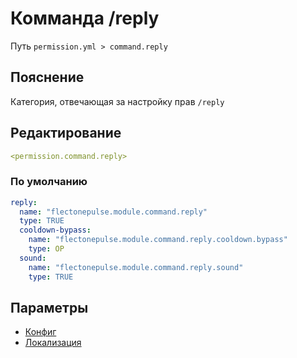 # Комманда /reply
Путь `permission.yml > command.reply`

## Пояснение
Категория, отвечающая за настройку прав `/reply`

## Редактирование
```yaml
<permission.command.reply>
```

### По умолчанию
```yaml
reply:
  name: "flectonepulse.module.command.reply"
  type: TRUE
  cooldown-bypass:
    name: "flectonepulse.module.command.reply.cooldown.bypass"
    type: OP
  sound:
    name: "flectonepulse.module.command.reply.sound"
    type: TRUE
```

## Параметры

- [Конфиг](/docs/command/reply/)
- [Локализация](/docs/localizations/ru_ru/command/reply/)

<!--@include: @/parts/permission/permissionTier3.md-->
<!--@include: @/parts/permission/cooldown.md-->
<!--@include: @/parts/permission/sound.md-->

